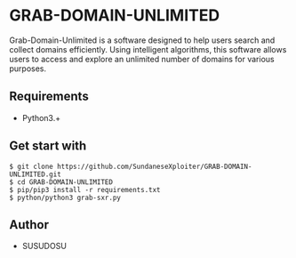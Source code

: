 # GRAB-DOMAIN-UNLIMITED

Grab-Domain-Unlimited is a software designed to help users search and collect domains efficiently. Using intelligent algorithms, this software allows users to access and explore an unlimited number of domains for various purposes.

## Requirements
- Python3.+
## Get start with
```
$ git clone https://github.com/SundaneseXploiter/GRAB-DOMAIN-UNLIMITED.git
$ cd GRAB-DOMAIN-UNLIMITED
$ pip/pip3 install -r requirements.txt
$ python/python3 grab-sxr.py
```
## Author
- SUSUDOSU
